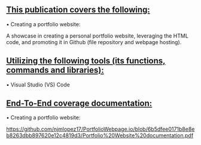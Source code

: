 ## <ins>This publication covers the following:<ins>

• Creating a portfolio website: 

A showcase in creating a personal portfolio website, leveraging the HTML code, 
and promoting it in Github (file repository and webpage hosting).

## <ins>Utilizing the following tools (its functions, commands and libraries):<ins>

• Visual Studio (VS) Code 

## <ins>End-To-End coverage documentation:<ins>

• Creating a portfolio website: 

https://github.com/njmlopez17/PortfolioWebpage.io/blob/6b5dfee0171b8e8eb8263dbb897620e12c4819d3/Portfolio%20Website%20documentation.pdf

